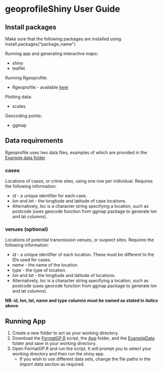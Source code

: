 # geoprofileShiny User Guide

## Install packages
Make sure that the following packages are installed using install.packages("package_name")

Running app and generating interactive maps:
- shiny
- leaflet

Running Rgeoprofile:
- Rgeoprofile - available [here](https://evolve.sbcs.qmul.ac.uk/lecomber/sample-page/geographic-profiling/geographic-profiling-in-r/)

Plotting data:
- scales

Geocoding points:
- ggmap

## Data requirements

Rgeoprofile uses two data files, examples of which are provided in the [Example data folder](https://github.com/cathsmith57/geoprofileShiny/tree/master/Example%20data)

### cases
Locations of cases, or crime sites, using one row per individual. Requires the following information:
- *id* - a unique identifier for each case.
- *lon* and *lat* - the longitude and latitude of case locations.
- Alternatively, *loc* is a character string specifying a location, such as postcode (uses geocode function from ggmap package to generate lon and lat columns).

### venues (optional)
Locations of potential transmission venues, or suspect sites. Requires the following information:
- *id* - a unique identifier of each location. These must be different to the IDs used for cases.
- *name* - the name of the location.
- *type* - the type of location.
- *lon* and *lat* - the longitude and latitude of locations.
- Alternatively, *loc* is a character string specifying a location, such as postcode (uses geocode function from ggmap package to generate lon and lat columns).


**NB: id, lon, lat, name and type columns must be named as stated in *italics* above.**

## Running App

1. Create a new folder to act as your working directory.
2. Download the [FormatGP.R](https://github.com/cathsmith57/geoprofileShiny/tree/master/FormatGP.R) script, the [App](https://github.com/cathsmith57/geoprofileShiny/tree/master/App) folder, and the [ExampleData](https://github.com/cathsmith57/geoprofileShiny/tree/master/Example%20data) folder and save in your working directory.
3. Open FormatGP.R and run the script. It will prompt you to select your working directory and then run the shiny app.
	- If you wish to use different data sets, change the file paths in the *Import data* section as required.
